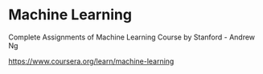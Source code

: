 # Machine Learning 
Complete Assignments of Machine Learning Course by Stanford - Andrew Ng


https://www.coursera.org/learn/machine-learning

